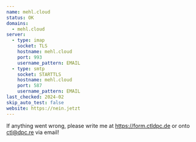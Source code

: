 ```yaml
---
name: mehl.cloud
status: OK
domains: 
  - mehl.cloud
server:
  - type: imap
    socket: TLS
    hostname: mehl.cloud
    port: 993
    username_pattern: EMAIL
  - type: smtp
    socket: STARTTLS
    hostname: mehl.cloud
    port: 587
    username_pattern: EMAIL
last_checked: 2024-02
skip_auto_test: false
website: https://nein.jetzt
---
```

If anything went wrong, please write me at https://form.ctldpc.de or onto ctl@dpc.re via email!
